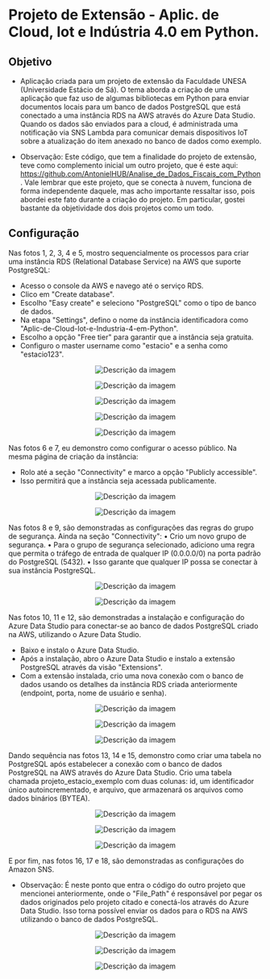 # Projeto de Extensão - Aplic. de Cloud, Iot e Indústria 4.0 em Python.

## Objetivo
- Aplicação criada para um projeto de extensão da Faculdade UNESA (Universidade Estácio de Sá). O tema aborda a criação de uma aplicação que faz uso de algumas bibliotecas em Python para enviar documentos locais para um banco de dados PostgreSQL que está conectado a uma instância RDS na AWS através do Azure Data Studio. Quando os dados são enviados para a cloud, é administrada uma notificação via SNS Lambda para comunicar demais dispositivos IoT sobre a atualização do item anexado no banco de dados como exemplo.

- Observação: Este código, que tem a finalidade do projeto de extensão, teve como complemento inicial um outro projeto, que é este aqui: https://github.com/AntonielHUB/Analise_de_Dados_Fiscais_com_Python. Vale lembrar que este projeto, que se conecta à nuvem, funciona de forma independente daquele, mas acho importante ressaltar isso, pois abordei este fato durante a criação do projeto. Em particular, gostei bastante da objetividade dos dois projetos como um todo.

## Configuração
Nas fotos 1, 2, 3, 4 e 5, mostro sequencialmente os processos para criar uma instância RDS (Relational Database Service) na AWS que suporte PostgreSQL:
- Acesso o console da AWS e navego até o serviço RDS.
-	Clico em "Create database".
-	Escolho "Easy create" e seleciono "PostgreSQL" como o tipo de banco de dados.
-	Na etapa "Settings", defino o nome da instância identificadora como "Aplic-de-Cloud-Iot-e-Industria-4-em-Python".
-	Escolho a opção "Free tier" para garantir que a instância seja gratuita.
-	Configuro o master username como "estacio" e a senha como "estacio123".

<p align="center">
  <img src="https://cdn.discordapp.com/attachments/1046815809227468832/1268612764113309746/1.png?ex=66ad0f34&is=66abbdb4&hm=faa2ac5dbfff3dec527cacb1a1dc74a7c1711c3e5ae63b47a718b6822505571f&" alt="Descrição da imagem">
</p>

<p align="center">
  <img src="https://cdn.discordapp.com/attachments/1046815809227468832/1268613398136885381/2.png?ex=66ad0fcb&is=66abbe4b&hm=8bc28416a4fdb632a9365f77d17c3962ec7aca5ed67a7f5134895627751d8fd1&" alt="Descrição da imagem">
</p>

<p align="center">
  <img src="https://cdn.discordapp.com/attachments/1046815809227468832/1268613545533378720/3.png?ex=66ad0fee&is=66abbe6e&hm=beb00ea059843e28d1f47bd611a78c3b122619d38e8ac7b940b1a2a36418b5e1&" alt="Descrição da imagem">
</p>

<p align="center">
  <img src="https://cdn.discordapp.com/attachments/1046815809227468832/1268613688710140087/4.png?ex=66ad1011&is=66abbe91&hm=9359d136347f4d7143ed63983e762ae572d9ffed1fb7273c884d66179f4b0294&" alt="Descrição da imagem">
</p>

<p align="center">
  <img src="https://cdn.discordapp.com/attachments/1046815809227468832/1268613783123656857/5.png?ex=66ad1027&is=66abbea7&hm=1ef24a05f39d37907efa6da97c09ed09b2cfff09fc60f244fe3b0115aea5eda9&" alt="Descrição da imagem">
</p>

Nas fotos 6 e 7, eu demonstro como configurar o acesso público. Na mesma página de criação da instância:
-	Rolo até a seção "Connectivity" e marco a opção "Publicly accessible".
-	Isso permitirá que a instância seja acessada publicamente.
  
<p align="center">
  <img src="https://cdn.discordapp.com/attachments/1046815809227468832/1268614243826270299/6.png?ex=66ad1095&is=66abbf15&hm=dbbdf8ee7dc2a7399950ee833e67ac11be1e3e12660684bcd1fe38ef340c5de9&" alt="Descrição da imagem">
</p>

<p align="center">
  <img src="https://cdn.discordapp.com/attachments/1046815809227468832/1268614362583662654/7.png?ex=66ad10b1&is=66abbf31&hm=326d5389cf2ccb05dadd026071ced677322bf4ba79803bd521584883411821ae&" alt="Descrição da imagem">
</p>

Nas fotos 8 e 9, são demonstradas as configurações das regras do grupo de segurança. Ainda na seção "Connectivity":
•	Crio um novo grupo de segurança.
•	Para o grupo de segurança selecionado, adiciono uma regra que permita o tráfego de entrada de qualquer IP (0.0.0.0/0) na porta padrão do PostgreSQL (5432).
•	Isso garante que qualquer IP possa se conectar à sua instância PostgreSQL.

<p align="center">
  <img src="https://cdn.discordapp.com/attachments/1046815809227468832/1268614700946428065/8.png?ex=66ad1102&is=66abbf82&hm=7175cef23ed042ce0d32d7170942d2626def440957bbe1992fab788931a39f95&" alt="Descrição da imagem">
</p>

<p align="center">
  <img src="https://cdn.discordapp.com/attachments/1046815809227468832/1268614772379877426/9.png?ex=66ad1113&is=66abbf93&hm=282b6f0a7f504bee080461a1812e627f75993c825f252e05696f4d6d621c5da6&" alt="Descrição da imagem">
</p>

Nas fotos 10, 11 e 12, são demonstradas a instalação e configuração do Azure Data Studio para conectar-se ao banco de dados PostgreSQL criado na AWS, utilizando o Azure Data Studio.
-	Baixo e instalo o Azure Data Studio.
-	Após a instalação, abro o Azure Data Studio e instalo a extensão PostgreSQL através da visão "Extensions".
-	Com a extensão instalada, crio uma nova conexão com o banco de dados usando os detalhes da instância RDS criada anteriormente (endpoint, porta, nome de usuário e senha).

<p align="center">
  <img src="https://cdn.discordapp.com/attachments/1046815809227468832/1268615101687009300/10.png?ex=66ad1161&is=66abbfe1&hm=8a165a51cb35e4d32f89ba29f2e8da2aaa6144cee833002ca562ff3689dc971c&" alt="Descrição da imagem">
</p>

<p align="center">
  <img src="https://cdn.discordapp.com/attachments/1046815809227468832/1268615166287941762/11.png?ex=66ad1171&is=66abbff1&hm=e06fecfa0dd92b9496f05557ef5af6f7feea5f2d86ea24d34b1b069dc203945a&" alt="Descrição da imagem">
</p>

<p align="center">
  <img src="https://cdn.discordapp.com/attachments/1046815809227468832/1268615231584604234/12.png?ex=66ad1180&is=66abc000&hm=cb236bc64907d1535f0cf5b42fc0bbcfcc85876b3cc8c19ffc06cd04cc739d1b&" alt="Descrição da imagem">
</p>

Dando sequência nas fotos 13, 14 e 15, demonstro como criar uma tabela no PostgreSQL após estabelecer a conexão com o banco de dados PostgreSQL na AWS através do Azure Data Studio.
Crio uma tabela chamada projeto_estacio_exemplo com duas colunas: id, um identificador único autoincrementado, e arquivo, que armazenará os arquivos como dados binários (BYTEA).

<p align="center">
  <img src="https://cdn.discordapp.com/attachments/1046815809227468832/1268615617418756197/13.png?ex=66ad11dc&is=66abc05c&hm=a11923f6ac5045c523c3e33b64566dc9dd7eeadd69bd5e6add5f5935589150f8&" alt="Descrição da imagem">
</p>

<p align="center">
  <img src="https://cdn.discordapp.com/attachments/1046815809227468832/1268615679821484216/14.png?ex=66ad11eb&is=66abc06b&hm=2316026012d03a474d81a81de3cee83615bae0a60fbf0dc7dceafb9c2336e735&" alt="Descrição da imagem">
</p>

<p align="center">
  <img src="https://cdn.discordapp.com/attachments/1046815809227468832/1268615731688243330/15.png?ex=66ad11f8&is=66abc078&hm=1beb2fe968631256d3f7f30ce83b2c5b59c5f4c52384a9997782fbc7431aa224&" alt="Descrição da imagem">
</p>

E por fim, nas fotos 16, 17 e 18, são demonstradas as configurações do Amazon SNS.
- Observação: É neste ponto que entra o código do outro projeto que mencionei anteriormente, onde o "File_Path" é responsável por pegar os dados originados pelo projeto citado e conectá-los através do Azure Data Studio. Isso torna possível enviar os dados para o RDS na AWS utilizando o banco de dados PostgreSQL.

<p align="center">
  <img src="https://cdn.discordapp.com/attachments/1046815809227468832/1268616286313775125/16.png?ex=66ad127c&is=66abc0fc&hm=5b968dbf6bad49770f4bc8c62d17719994f163003478afffae2d3606bf5ac3e3&" alt="Descrição da imagem">
</p>

<p align="center">
  <img src="https://cdn.discordapp.com/attachments/1046815809227468832/1268616348251197550/17.png?ex=66ad128b&is=66abc10b&hm=b9a28dd4eae5f77480d52680173793df5aeec270766bdaf61360af4ed20980d7&" alt="Descrição da imagem">
</p>

<p align="center">
  <img src="https://cdn.discordapp.com/attachments/1046815809227468832/1268616411488714908/18.png?ex=66ad129a&is=66abc11a&hm=cc6db786d798b85b47f8ce1babe257b3468c761251295e7837c9cf8144ac6f00&" alt="Descrição da imagem">
</p>
